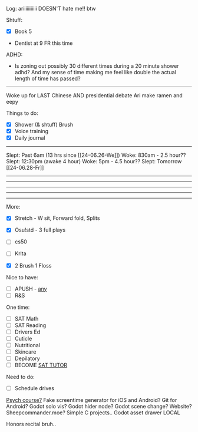 Log:
ariiiiiiiiiii DOESN'T hate me!! btw

Shtuff:
- [x] Book 5
- Dentist at 9 FR this time

ADHD:
- Is zoning out possibly 30 different times during a 20 minute shower adhd? And my sense of time making me feel like double the actual length of time has passed?
---
Woke up for LAST Chinese AND presidential debate
Ari make ramen and eepy 

Things to do:
- [x] Shower (& shtuff) Brush
- [x] Voice training
- [x] Daily journal
---
Slept: Past 6am  (13 hrs since [[24-06.26-We]])
Woke: 830am   - 2.5 hour??
Slept: 12:30pm    (awake 4 hour) 
Woke: 5pm    - 4.5 hour??
Slept: Tomorrow [[24-06.28-Fr]]

---

---

---

---

---
More:
- [x] Stretch - W sit, Forward fold, Splits
- [x] Osu!std - 3 full plays
- [ ] cs50
- [ ] Krita
- [x] 2 Brush 1 Floss


Nice to have:
- [ ] APUSH - [any](https://youtu.be/jqf_c9Pw8gs)
- [ ] R&S

One time:
- [ ] SAT Math
- [ ] SAT Reading
- [ ] Drivers Ed
- [ ] Cuticle
- [ ] Nutritional
- [ ] Skincare
- [ ] Depilatory
- [ ] BECOME [SAT TUTOR](https://schoolhouse.world/sat-bootcamp/tutor) 

Need to do:
- [ ] Schedule drives

[Psych course?](https://ea.asu.edu/courses/introduction-to-psychology-psy-101/) 
Fake screentime generator for iOS and Android?
Git for Android?
Godot solo vis?
Godot hider node?
Godot scene change?
Website? Sheepcommander.moe?
Simple C projects..
Godot asset drawer LOCAL

Honors recital bruh..